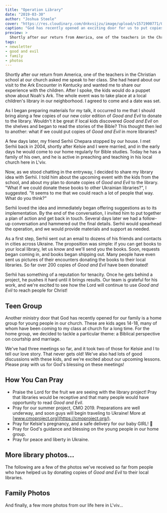 ```yaml
---
title: "Operation Library"
date: "2019-03-30"
author: "Joshua Steele"
cover: "https://res.cloudinary.com/dnkvsijzu/image/upload/v1571900771/OFReport/2019-03-30-operation-library/dobro-i-zlo-library-05-1200-630_pmwaod.jpg"
caption: "God has recently opened an exciting door for us to put copies of Good and Evil into Ukrainian libraries! Working with us to head up this project is our long-time friend, Serhii Chepara. Read on to learn how God is moving!"
preview: >
  Shortly after our return from America, one of the teachers in the Christian school at our church asked me speak to her class. She had heard about our visit to the Ark Encounter in Kentucky and wanted me to share our experience with the children. After I spoke, the kids would do a puppet show about Noah's Ark. The whole event was to take place at a local children's library in our neighborhood. I agreed to come and a date was set.
tags:
- newsletter
- good and evil
- family
- photos
---
```


Shortly after our return from America, one of the teachers in the Christian school at our church asked me speak to her class. She had heard about our visit to the Ark Encounter in Kentucky and wanted me to share our experience with the children. After I spoke, the kids would do a puppet show about Noah's Ark. The whole event was to take place at a local children's library in our neighborhood. I agreed to come and a date was set.

<article-callout content="OFR-Jan-Mar-2019.pdf" :download="true" />

<article-image publicId="OFReport/2019-03-30-operation-library/ark-story-03-3000w_ztn7pv.jpg" width="768" caption="Abby and I enjoyed telling the story of our experience at the Ark Encounter to these elementary school children."/>

As I began preparing materials for my talk, it occurred to me that I should bring along a few copies of our new color edition of _Good and Evil_ to donate to the library. Wouldn't it be great if local kids discovered _Good and Evil_ on the shelves and began to read the stories of the Bible? This thought then led to another: what if we could put copies of _Good and Evil_ in more libraries?

A few days later, my friend Serhii Chepara stopped by our house. I met Serhii back in 2004, shortly after Kelsie and I were married, and in the early days he would come to our home regularly for Bible studies. Today he has a family of his own, and he is active in preaching and teaching in his local church here in L'viv.

Now, as we stood chatting in the entryway, I decided to share my library idea with Serhii. I told him about the upcoming event with the kids from the school, and about my plan to donate copies of _Good and Evil_ to the library. "What if we could donate these books to other Ukrainian libraries?", I suggested. "It seems to me that we could reach a lot of people that way. What do you think?"

Serhii loved the idea and immediately began offering suggestions as to its implementation. By the end of the conversation, I invited him to put together a plan of action and get back in touch. Several days later we had a follow-up conversation and hammered out the final details. Serhii would spearhead the operation, and we would provide materials and support as needed.

As a first step, Serhii sent out an email to dozens of his friends and contacts in cities across Ukraine. The proposition was simple: if you can get books to your local library, let us know and we'll send you the books. Soon, requests began coming in, and books began shipping out. Many people have even sent us pictures of their encounters donating the books to their local libraries. So far over 200 copies of _Good and Evil_ have been donated!

<article-image publicId="OFReport/2019-03-30-operation-library/operation-library-guys_wqnwe5.jpg" width="768" caption="Serhii (second from left) has done a great job networking, writing letters, and mailing books. As a result, over 200 copies of _Good and Evil_ have been donated to Ukrainian libraries across the country."/>

Serhii has something of a reputation for tenacity. Once he gets behind a project, he pushes it hard until it brings results. Our team is grateful for his work, and we're excited to see how the Lord will continue to use _Good and Evil_ to reach people for Christ!

## Teen Group

Another ministry door that God has recently opened for our family is a home group for young people in our church. These are kids ages 14-18, many of whom have been coming to my class at church for a long time. For the home group, we decided to tackle a particular theme: a Biblical perspective on courtship and marriage.

We've had three meetings so far, and it took two of those for Kelsie and I to tell our love story. That never gets old! We've also had lots of good discussions with these kids, and we're excited about our upcoming lessons. Please pray with us for God's blessing on these meetings!

<article-image publicId="OFReport/2019-03-30-operation-library/teen-group_alilv4.jpg" width="768" caption="Our first home meeting with the teens from church"/>

## How You Can Pray

* Praise the Lord for the fruit we are seeing with the library project! Pray that libraries would be receptive and that many people would have opportunity to read _Good and Evil_.
* Pray for our summer project, CMO 2019. Preparations are well underway, and soon guys will begin traveling to Ukraine! More at [www.cmoproject.org](https://cmoproject.org/).
* Pray for Kelsie's pregnancy, and a safe delivery for our baby GIRL! 💖
* Pray for God's guidance and blessing on the young people in our home group.
* Pray for peace and liberty in Ukraine.

<article-callout content="Keep scrolling for more photos from our family and ministry!" />

## More library photos...

The following are a few of the photos we've received so far from people who have helped us by donating copies of _Good and Evil_ to their local libraries.

<article-image publicId="OFReport/2019-03-30-operation-library/dobro-i-zlo-library-09_fuqzbk.jpg" width="768" />

<article-image publicId="OFReport/2019-03-30-operation-library/dobro-i-zlo-library-08_jwsyzp.jpg" width="768" caption='The sign at the top says "City Library for Children".'/>

<article-image publicId="OFReport/2019-03-30-operation-library/dobro-i-zlo-library-10_wk7jvc.jpg" width="768" />

<article-image publicId="OFReport/2019-03-30-operation-library/dobro-i-zlo-library-02_wrvbiz.jpg" height="768" caption='Sign at the top: "Stop for a minute and look at a new book!" In Ukrainian it rhymes.'/>

<article-image publicId="OFReport/2019-03-30-operation-library/dobro-i-zlo-library-14_rkj2iq.jpg" width="768" />

<article-image publicId="OFReport/2019-03-30-operation-library/dobro-i-zlo-library-11_bgizwd.jpg" height="768" />

<article-image publicId="OFReport/2019-03-30-operation-library/dobro-i-zlo-library-13_x4c5nv.jpg" width="768" />

<article-image publicId="OFReport/2019-03-30-operation-library/dobro-i-zlo-library-12_b9adid.jpg" height="768" />

<article-image publicId="OFReport/2019-03-30-operation-library/dobro-i-zlo-library-15_k9bubi.jpg" height="768" />

<article-image publicId="OFReport/2019-03-30-operation-library/dobro-i-zlo-library-03_miuaqu.jpg" height="768" />

<article-image publicId="OFReport/2019-03-30-operation-library/dobro-i-zlo-library-16_eqyquy.jpg" width="768" />

## Family Photos

And finally, a few more photos from our life here in L'viv...

<article-image publicId="OFReport/2019-03-30-operation-library/denise-airport_zfzhp5.jpg" width="768" caption="Denise Hutchison recently returned from a trip to the U.S. Everyone was glad to have her back!"/>

<article-image publicId="OFReport/2019-03-30-operation-library/beka-birthday-01-3000w_hj31uc.jpg" width="768" caption="In January, Rebekah had her 11th birthday!"/>

<article-image publicId="OFReport/2019-03-30-operation-library/beka-birthday-03-3000w_hwtuyn.jpg" width="768" caption="The girls invited several friends to go ice skating to celebrate."/>

<article-image publicId="OFReport/2019-03-30-operation-library/beka-birthday-02-3000w_xdxp2m.jpg" width="768" />

<article-image publicId="OFReport/2019-03-30-operation-library/david-little-man_wpy3mi.jpg" height="768" caption="David is 2 now, and growing into quite the little man!"/>

<article-image publicId="OFReport/2019-03-30-operation-library/david-eats-cake_krbp0x.jpg" width="768" caption="A lion bib and some yummy cake. What could be better? 😋"/>

<article-image publicId="OFReport/2019-03-30-operation-library/first-baby-pics_iqzork.jpg" width="768" caption="The kids gather around Mom to see our first ultrasound pictures of the new baby girl!"/>

<article-image publicId="OFReport/2019-03-30-operation-library/welcome-home-days_dpgndd.jpg" width="768" caption="The Days also traveled to the States, and they returned to L'viv a few weeks ago. So good to have them back!"/>

<article-image publicId="OFReport/2019-03-30-operation-library/jonathan-and-the-beard_zjbqej.jpg" width="768" caption="The first time I picked up Jonathan, the Days' newest little guy, I thought he might be afraid of me. On the contrary, he immediately grabbed my beard with both hands! 😆"/>

<article-image publicId="OFReport/2019-03-30-operation-library/abby-leads-sword-drills-3000w_c0gjyt.jpg" width="768" caption='Abby leads "Sword Drills" during our Bible First Kids class at church.'/>

<article-image publicId="OFReport/2019-03-30-operation-library/bible-first-kids-reading-lesson-1-3000w_cdyqpg.jpg" width="768" caption="Reading through the Bible First lessons at church"/>

<article-image publicId="OFReport/2019-03-30-operation-library/abby-sketch-macie-3000h_t0vkku.jpg" height="768" caption="Our family has recently adopted a new dog, whom we've named Macie. Abby did a nice sketch of Macie and had it framed."/>

<article-image publicId="OFReport/2019-03-30-operation-library/our-macie_v1wwnv.jpg" height="768" caption="Наша Мейсі – Our Macie"/>

<article-image publicId="OFReport/2019-03-30-operation-library/ark-story-01-3000w_t14xeg.jpg" width="768" caption="As we told the kids about our trip to the Ark Encounter, we showed them lots of pictures."/>

<article-image publicId="OFReport/2019-03-30-operation-library/ark-story-02-3000h_uzbwxz.jpg" height="768" caption="I also read them the story of Noah and the flood from Good and Evil."/>

<article-image publicId="OFReport/2019-03-30-operation-library/ark-story-04-3000w_anxmb2.jpg" width="768" caption="After the story, we all went over to the local library where the kids did a puppet show about Noah's Ark. We also donated a few copies of Good and Evil while we were there!"/>

<article-image publicId="OFReport/2019-03-30-operation-library/escape-room_ko8ria.jpg" width="768" caption="Denise is now in a relationship with Mike Ireland (second from the left), who has also been a missionary to Ukraine for many years. He visited our team in L'viv, and we had a good time at a local pirates-themed escape room! We are excited for Denise and Mike, and for the future God has for them."/>

<article-image publicId="OFReport/2019-03-30-operation-library/voznyuks-moving-day_gqh4pf.jpg" width="768" caption="Abby and her good friend, Anya Voznyuk. The Voznyuk's recently moved to a new apartment, and Abby and I got to help!"/>
